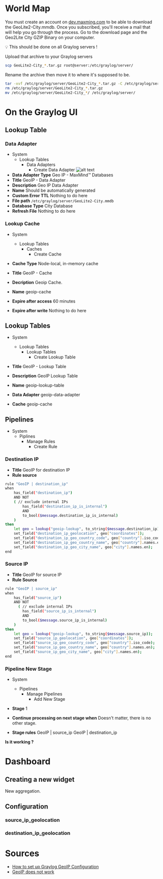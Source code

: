 # World Map

You must create an account on [dev.maxming.com](https://dev.maxmind.com/geoip/geolite2-free-geolocation-data?lang=en) to be able to download the GeoLite2-City.mmdb. Once you subscribed, you'll receive a mail that will help you go through the process.
Go to the download page and the Geo2Lite City GZIP Binary on your computer.

<aside>
💡 This should be done on all Graylog servers !
</aside>

Upload that archive to your Graylog servers
```bash
scp GeoLite2-City_*.tar.gz root@server:/etc/graylog/server/
```

Rename the archive then move it to where it's supposed to be.

```bash
tar -xvf /etc/graylog/server/GeoLite2-City_*.tar.gz -C /etc/graylog/server/
rm /etc/graylog/server/GeoLite2-City_*.tar.gz
mv /etc/graylog/server/GeoLite2-City_*/ /etc/graylog/server/
```

# On the Graylog UI

## Lookup Table

### Data Adapter

- System
    - Lookup Tables
        - Data Adapters
            - Create Data Adapter
![alt text](https://raw.githubusercontent.com/nerd-in-a-mooc/graylog/main/images/data_adapter.png)
- **Data Adapter Type**
Geo IP - MaxMind™ Databases
- **Title**
GeoIP - Data Adapter
- **Description**
Geo IP Data Adapter
- **Name**
Should be automatically generated
- **Custom Error TTL**
Nothing to do here
- **File path**
`/etc/graylog/server/GeoLite2-City.mmdb`
- **Database Type**
City Database
- **Refresh File**
Nothing to do here

### Lookup Cache

- System
    - Lookup Tables
        - Caches
            - Create Cache

- **Cache Type**
Node-local, in-memory cache
- **Title**
GeoIP - Cache
- **Decription**
Geoip Cache.
- **Name**
geoip-cache
- **Expire after access**
60 minutes
- **Expire after write**
Nothing to do here

## Lookup Tables

- System
    - Lookup Tables
        - Lookup Tables
            - Create Lookup Table

- **Title**
GeoIP - Lookup Table
- **Description**
GeoIP Lookup Table
- **Name**
geoip-lookup-table
- **Data Adapter**
geoip-data-adapter
- **Cache**
geoip-cache

## Pipelines

- System
    - Piplines
        - Manage Rules
            - Create Rule

### Destination IP

- **Title**
GeoIP for destination IP
- **Rule source**
    
```bash
rule "GeoIP | destination_ip"
when
	has_field("destination_ip")
	AND NOT 
    ( // exclude internal IPs
		has_field("destination_ip_is_internal")
		AND
		to_bool($message.destination_ip_is_internal)
    )
then
	let geo = lookup("geoip-lookup", to_string($message.destination_ip));
	set_field("destination_ip_geolocation", geo["coordinates"]);
	set_field("destination_ip_geo_country_code", geo["country"].iso_code);
	set_field("destination_ip_geo_country_name", geo["country"].names.en);
	set_field("destination_ip_geo_city_name", geo["city"].names.en);
end
```

### Source IP

- **Title**
GeoIP for source IP
- **Rule Source**
    
```bash
rule "GeoIP | source_ip"
when
	has_field("source_ip")
	AND NOT 
	  ( // exclude internal IPs
		has_field("source_ip_is_internal")
		AND
		to_bool($message.source_ip_is_internal)
    )
then
	let geo = lookup("geoip-lookup", to_string($message.source_ip));
	set_field("source_ip_geolocation", geo["coordinates"]);
	set_field("source_ip_geo_country_code", geo["country"].iso_code);
	set_field("source_ip_geo_country_name", geo["country"].names.en);
	set_field("source_ip_geo_city_name", geo["city"].names.en);
end
```

### Pipeline New Stage

- System
    - Pipelines
        - Manage Pipelines
            - Add New Stage

- **Stage**
1
- **Continue processing on next stage when**
Doesn't matter, there is no other stage.
- **Stage rules**
GeoIP | source_ip
GeoIP | destination_ip

**Is it working ?**

# Dashboard

## Creating a new widget

New aggregation.

## Configuration

### source_ip_geolocation

### destination_ip_geolocation

# Sources

- [How to set up Graylog GeoIP Configuration](https://www.graylog.org/post/how-to-set-up-graylog-geoip-configuration)
- [GeoIP does not work](https://community.graylog.org/t/graylog-4-0-5-geoip-does-not-work/19916/8)
